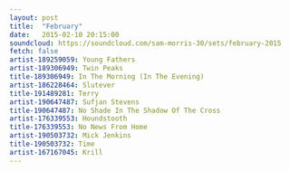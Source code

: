 ```yaml
---
layout: post
title:  "February"
date:   2015-02-10 20:15:00
soundcloud: https://soundcloud.com/sam-morris-30/sets/february-2015
fetch: false
artist-189259059: Young Fathers
artist-189306949: Twin Peaks
title-189306949: In The Morning (In The Evening)
artist-186228464: Slutever
title-191489281: Terry
artist-190647487: Sufjan Stevens
title-190647487: No Shade In The Shadow Of The Cross
artist-176339553: Houndstooth
title-176339553: No News From Home
artist-190503732: Mick Jenkins
title-190503732: Time
artist-167167045: Krill
---
```

